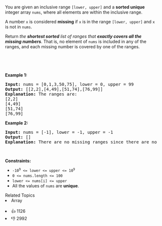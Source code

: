<p>You are given an inclusive range <code>[lower, upper]</code> and a <strong>sorted unique</strong> integer array <code>nums</code>, where all elements are within the inclusive range.</p>

<p>A number <code>x</code> is considered <strong>missing</strong> if <code>x</code> is in the range <code>[lower, upper]</code> and <code>x</code> is not in <code>nums</code>.</p>

<p>Return <em>the <strong>shortest sorted</strong> list of ranges that <b>exactly covers all the missing numbers</b></em>. That is, no element of <code>nums</code> is included in any of the ranges, and each missing number is covered by one of the ranges.</p>

<p>&nbsp;</p>

<p>&nbsp;</p> 
<p><strong class="example">Example 1:</strong></p>

<pre>
<strong>Input:</strong> nums = [0,1,3,50,75], lower = 0, upper = 99
<strong>Output:</strong> [[2,2],[4,49],[51,74],[76,99]]
<strong>Explanation:</strong> The ranges are:
[2,2]
[4,49]
[51,74]
[76,99]
</pre>

<p><strong class="example">Example 2:</strong></p>

<pre>
<strong>Input:</strong> nums = [-1], lower = -1, upper = -1
<strong>Output:</strong> []
<strong>Explanation:</strong> There are no missing ranges since there are no missing numbers.
</pre>

<p>&nbsp;</p> 
<p><strong>Constraints:</strong></p>

<ul> 
 <li><code>-10<sup>9</sup> &lt;= lower &lt;= upper &lt;= 10<sup>9</sup></code></li> 
 <li><code>0 &lt;= nums.length &lt;= 100</code></li> 
 <li><code>lower &lt;= nums[i] &lt;= upper</code></li> 
 <li>All the values of <code>nums</code> are <strong>unique</strong>.</li> 
</ul>

<div><div>Related Topics</div><div><li>Array</li></div></div><br><div><li>👍 1126</li><li>👎 2992</li></div>